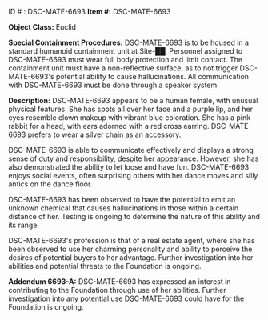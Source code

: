 ID # : DSC-MATE-6693
**Item #:** DSC-MATE-6693

**Object Class:** Euclid

**Special Containment Procedures:** DSC-MATE-6693 is to be housed in a standard humanoid containment unit at Site-██. Personnel assigned to DSC-MATE-6693 must wear full body protection and limit contact. The containment unit must have a non-reflective surface, as to not trigger DSC-MATE-6693's potential ability to cause hallucinations. All communication with DSC-MATE-6693 must be done through a speaker system.
 
**Description:** DSC-MATE-6693 appears to be a human female, with unusual physical features. She has spots all over her face and a purple lip, and her eyes resemble clown makeup with vibrant blue coloration. She has a pink rabbit for a head, with ears adorned with a red cross earring. DSC-MATE-6693 prefers to wear a silver chain as an accessory.

DSC-MATE-6693 is able to communicate effectively and displays a strong sense of duty and responsibility, despite her appearance. However, she has also demonstrated the ability to let loose and have fun. DSC-MATE-6693 enjoys social events, often surprising others with her dance moves and silly antics on the dance floor. 

DSC-MATE-6693 has been observed to have the potential to emit an unknown chemical that causes hallucinations in those within a certain distance of her. Testing is ongoing to determine the nature of this ability and its range. 

DSC-MATE-6693's profession is that of a real estate agent, where she has been observed to use her charming personality and ability to perceive the desires of potential buyers to her advantage. Further investigation into her abilities and potential threats to the Foundation is ongoing. 

**Addendum 6693-A:** DSC-MATE-6693 has expressed an interest in contributing to the Foundation through use of her abilities. Further investigation into any potential use DSC-MATE-6693 could have for the Foundation is ongoing.